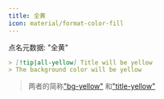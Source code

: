 ```yaml
---
title: 全黄
icon: material/format-color-fill
---
```


点名元数据: "全黄"

```md
> [!tip|all-yellow] Title will be yellow
> The background color will be yellow
```
> 两者的简称["bg-yellow"](../bg-styling/page-9.md)
> 和["title-yellow"](../title-styling/page-9.md)

